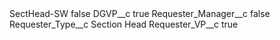 <?xml version="1.0" encoding="UTF-8"?>
<CustomMetadata xmlns="http://soap.sforce.com/2006/04/metadata" xmlns:xsi="http://www.w3.org/2001/XMLSchema-instance" xmlns:xsd="http://www.w3.org/2001/XMLSchema">
    <label>SectHead-SW</label>
    <protected>false</protected>
    <values>
        <field>DGVP__c</field>
        <value xsi:type="xsd:boolean">true</value>
    </values>
    <values>
        <field>Requester_Manager__c</field>
        <value xsi:type="xsd:boolean">false</value>
    </values>
    <values>
        <field>Requester_Type__c</field>
        <value xsi:type="xsd:string">Section Head</value>
    </values>
    <values>
        <field>Requester_VP__c</field>
        <value xsi:type="xsd:boolean">true</value>
    </values>
</CustomMetadata>
